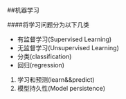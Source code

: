 ##机器学习

####将学习问题分为以下几类
* 有监督学习(Supervised Learning)
* 无监督学习(Unsupervised Learning)
* 分类(classification)
* 回归(regression)

1. 学习和预测(learn&&predict)
2. 模型持久性(Model persistence)
